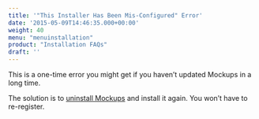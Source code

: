 ```yaml
---
title: '"This Installer Has Been Mis-Configured" Error'
date: '2015-05-09T14:46:35.000+00:00'
weight: 40
menu: "menuinstallation"
product: "Installation FAQs"
draft: ''
---
```

This is a one-time error you might get if you haven’t updated Mockups in a long time.

The solution is to [uninstall Mockups](/installation/uninstall/) and install it again. You won’t have to re-register.

